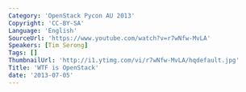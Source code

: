 ```yaml
---
Category: 'OpenStack Pycon AU 2013'
Copyright: 'CC-BY-SA'
Language: 'English'
SourceUrl: 'https://www.youtube.com/watch?v=r7wNfw-MvLA'
Speakers: [Tim Serong]
Tags: []
ThumbnailUrl: 'http://i1.ytimg.com/vi/r7wNfw-MvLA/hqdefault.jpg'
Title: 'WTF is OpenStack'
date: '2013-07-05'
---
```

